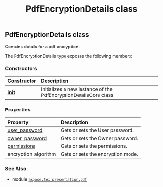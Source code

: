 ﻿---
title: PdfEncryptionDetails class
second_title: Aspose.TeX for Python via .NET API References
description: 
type: docs
weight: 20
url: /python-net/aspose.tex.presentation.pdf/pdfencryptiondetails/
is_root: false
---

## PdfEncryptionDetails class

Contains details for a pdf encryption.



The PdfEncryptionDetails type exposes the following members:

### Constructors
| Constructor | Description |
| :- | :- |
| [__init__](/tex/python-net/aspose.tex.presentation.pdf/pdfencryptiondetails/__init__/#str-str-int-aspose.tex.presentation.pdf.PdfEncryptionAlgorithm) | Initializes a new instance of the PdfEncryptionDetailsCore class. |


### Properties
| Property | Description |
| :- | :- |
| [user_password](/tex/python-net/aspose.tex.presentation.pdf/pdfencryptiondetails/user_password) | Gets or sets the User password. |
| [owner_password](/tex/python-net/aspose.tex.presentation.pdf/pdfencryptiondetails/owner_password) | Gets or sets the Owner password. |
| [permissions](/tex/python-net/aspose.tex.presentation.pdf/pdfencryptiondetails/permissions) | Gets or sets the permissions. |
| [encryption_algorithm](/tex/python-net/aspose.tex.presentation.pdf/pdfencryptiondetails/encryption_algorithm) | Gets or sets the encryption mode. |



### See Also
* module [`aspose.tex.presentation.pdf`](..)
